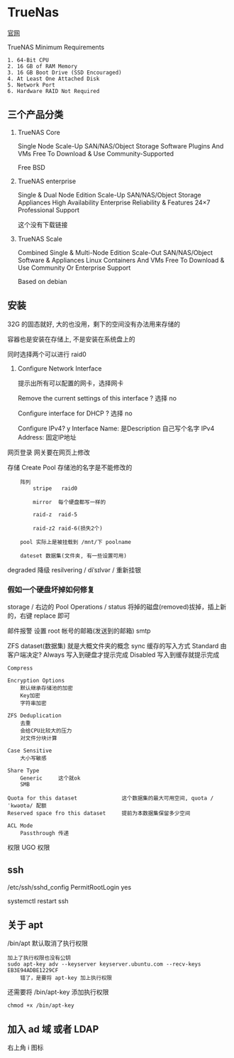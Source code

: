 # TrueNas

[官网](https://www.truenas.com/)

TrueNAS Minimum Requirements

    1. 64-Bit CPU
    2. 16 GB of RAM Memory
    3. 16 GB Boot Drive (SSD Encouraged)
    4. At Least One Attached Disk
    5. Network Port
    6. Hardware RAID Not Required

## 三个产品分类

1. TrueNAS Core

    Single Node
    Scale-Up SAN/NAS/Object Storage Software
    Plugins And VMs
    Free To Download & Use
    Community-Supported

    Free BSD

2. TrueNAS enterprise

    Single & Dual Node Edition
    Scale-Up SAN/NAS/Object Storage Appliances
    High Availability
    Enterprise Reliability & Features
    24×7 Professional Support

    这个没有下载链接

3. TrueNAS Scale

    Combined Single & Multi-Node Edition
    Scale-Out SAN/NAS/Object Software & Appliances
    Linux Containers And VMs
    Free To Download & Use
    Community Or Enterprise Support

    Based on debian

## 安装

32G 的固态就好, 大的也没用，剩下的空间没有办法用来存储的

容器也是安装在存储上, 不是安装在系统盘上的

同时选择两个可以进行 raid0

1. Configure Network Interface

    提示出所有可以配置的网卡，选择网卡

    Remove the current settings of this interface ? 
        选择 no

    Configure interface for DHCP ? 
        选择 no

    Configure IPv4?
        y
    Interface Name:         是Description
        自己写个名字
    IPv4 Address: 固定IP地址

网页登录
    网关要在网页上修改

存储
    Create Pool
        存储池的名字是不能修改的

        阵列
            stripe   raid0
            
            mirror  每个硬盘都写一样的
            
            raid-z  raid-5
            
            raid-z2 raid-6(损失2个)
    
        pool 实际上是被挂载到 /mnt/下 poolname

        dateset 数据集(文件夹, 有一些设置可用)


degraded 降级
resilvering / diˈsɪlvər / 重新挂银

### 假如一个硬盘坏掉如何修复

storage / 右边的 Pool Operations / status 
    将掉的磁盘(removed)拔掉，插上新的，右键 replace 即可
    
邮件报警
    设置 root 帐号的邮箱(发送到的邮箱)
    smtp


ZFS
    dataset(数据集) 就是大概文件夹的概念
    sync 缓存的写入方式
        Standard    由客户端决定?
        Always      写入到硬盘才提示完成
        Disabled    写入到缓存就提示完成

    Compress

    Encryption Options
        默认继承存储池的加密
        Key加密
        字符串加密

    ZFS Deduplication 
        去重
        会给CPU比较大的压力
        对文件分块计算

    Case Sensitive
        大小写敏感
    
    Share Type
        Generic     这个就ok
        SMB

    Quota for this dataset              这个数据集的最大可用空间, quota /ˈkwəʊtə/ 配额
    Reserved space fro this dataset     提前为本数据集保留多少空间

    ACL Mode
        Passthrough 传递


权限
    UGO 权限


## ssh

/etc/ssh/sshd_config
    PermitRootLogin yes

systemctl restart ssh

## 关于 apt

/bin/apt 默认取消了执行权限

    加上了执行权限也没有公钥
    sudo apt-key adv --keyserver keyserver.ubuntu.com --recv-keys EB3E94ADBE1229CF
        错了，是要将 apt-key 加上执行权限

还需要将 /bin/apt-key 添加执行权限

    chmod +x /bin/apt-key





## 加入 ad 域 或者 LDAP

右上角 i 图标


## 
